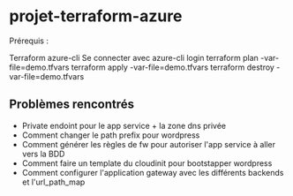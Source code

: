 # projet-terraform-azure

Prérequis :

Terraform
azure-cli
Se connecter avec azure-cli login
terraform plan -var-file=demo.tfvars
terraform apply -var-file=demo.tfvars
terraform destroy -var-file=demo.tfvars

## Problèmes rencontrés

- Private endoint pour le app service + la zone dns privée
- Comment changer le path prefix pour wordpress
- Comment générer les règles de fw pour autoriser l'app service à aller vers la BDD
- Comment faire un template du cloudinit pour bootstapper wordpress
- Comment configurer l'application gateway avec les différents backends et l'url_path_map
